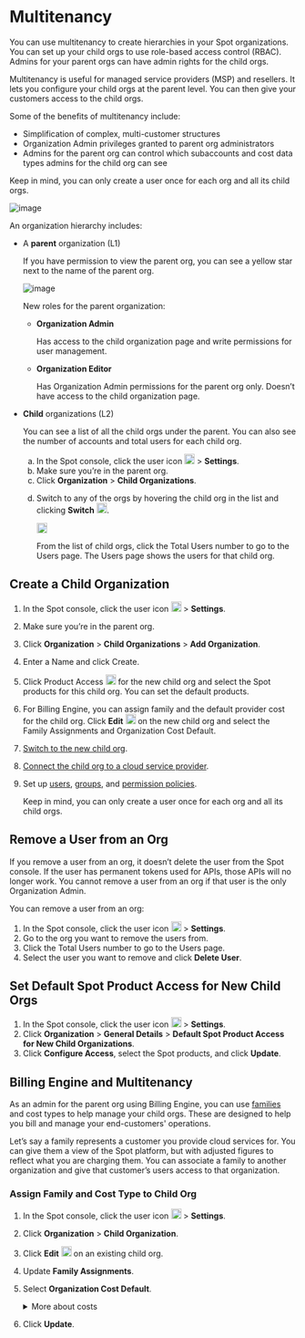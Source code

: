 <meta name="robots" content="noindex">

# Multitenancy

You can use multitenancy to create hierarchies in your Spot organizations. You can set up your child orgs to use role-based access control (RBAC). Admins for your parent orgs can have admin rights for the child orgs.

Multitenancy is useful for managed service providers (MSP) and resellers. It lets you configure your child orgs at the parent level. You can then give your customers access to the child orgs.

Some of the benefits of multitenancy include:

* Simplification of complex, multi-customer structures
* Organization Admin privileges granted to parent org administrators
* Admins for the parent org can control which subaccounts and cost data types admins for the child org can see

Keep in mind, you can only create a user once for each org and all its child orgs.

![image](https://github.com/user-attachments/assets/e56c2c26-0ce1-457c-93c1-e6318a446ba6)


An organization hierarchy includes:

* A **parent** organization (L1)

   If you have permission to view the parent org, you can see a yellow star next to the name of the parent org.

   ![image](https://github.com/user-attachments/assets/e3804457-73ac-4c2a-9ef1-68a5a2196fd2)

   New roles for the parent organization:

    * **Organization Admin**

      Has access to the child organization page and write permissions for user management.

    * **Organization Editor**

       Has Organization Admin permissions for the parent org only. Doesn’t have access to the child organization page.

* **Child** organizations (L2)

   You can see a list of all the child orgs under the parent. You can also see the number of accounts and total users for each child org.

   <ol style="list-style-type: lower-alpha;">
   <li>In the Spot console, click the user icon <img height="18" src="https://docs.spot.io/administration/_media/usericon.png"> > <b>Settings</b>.</li>
   <li>Make sure you’re in the parent org.</li>
   <li>Click <b>Organization</b> > <b>Child Organizations</b>.</li>
   <li><p>Switch to any of the orgs by hovering the child org in the list and clicking <b>Switch</b> <img height="18" src="https://github.com/user-attachments/assets/9d90a800-44d7-4446-ae4a-f90d04f20c7e">.</p>

     <p><img height="18" src="https://github.com/user-attachments/assets/bd7a64ba-72bb-48cc-952e-f71ebaac8a17"></p>

    <p>From the list of child orgs, click the Total Users number to go to the Users page. The Users page shows the users for that child org.</p></li>
    </ol>

## Create a Child Organization

1. In the Spot console, click the user icon <img height="18" src="https://docs.spot.io/administration/_media/usericon.png"> > <b>Settings</b>.
2. Make sure you’re in the parent org.
3. Click <b>Organization</b> > <b>Child Organizations</b> > **Add Organization**.
4. Enter a Name and click Create.
5. Click Product Access <img height="18" src="https://github.com/user-attachments/assets/5ca1d4bc-2aea-40d0-85f5-938cdcfbefd3"> for the new child org and select the Spot products for this child org. You can set the default products.
6. For Billing Engine, you can  assign family and the default provider cost for the child org. Click **Edit** <img height="18" src="https://github.com/user-attachments/assets/b5df3c94-bf99-4ac0-a24a-e4a043668e93"> on the new child org and select the Family Assignments and Organization Cost Default.
7. [Switch to the new child org](administration/organizations/?id=switch-organizations).
8. [Connect the child org to a cloud service provider](connect-your-cloud-provider/first-account/).
9. Set up [users](administration/users-a/), [groups](administration/groups/), and [permission policies](administration/policies/).

    Keep in mind, you can only create a user once for each org and all its child orgs.

## Remove a User from an Org

If you remove a user from an org, it doesn’t delete the user from the Spot console. If the user has permanent tokens used for APIs, those APIs will no longer work. You cannot remove a user from an org if that user is the only Organization Admin.

You can remove a user from an org:
1. In the Spot console, click the user icon <img height="18" src="https://docs.spot.io/administration/_media/usericon.png"> > <b>Settings</b>.
2. Go to the org you want to remove the users from.
3. Click the Total Users number to go to the Users page.
4. Select the user you want to remove and click **Delete User**.

## Set Default Spot Product Access for New Child Orgs
1. In the Spot console, click the user icon <img height="18" src="https://docs.spot.io/administration/_media/usericon.png"> > <b>Settings</b>.
2. Click **Organization** > **General Details** > **Default Spot Product Access for New Child Organizations**.
3. Click **Configure Access**, select the Spot products, and click **Update**.

## Billing Engine and Multitenancy

As an admin for the parent org using Billing Engine, you can use [families](billing-engine/tutorials/families) and cost types to help manage your child orgs. These are designed to help you bill and manage your end-customers' operations.

Let’s say a family represents a customer you provide cloud services for. You can give them a view of the Spot platform, but with adjusted figures to reflect what you are charging them. You can associate a family to another organization and give that customer’s users access to that organization.

### Assign Family and Cost Type to Child Org

1. In the Spot console, click the user icon <img height="18" src="https://docs.spot.io/administration/_media/usericon.png"> > <b>Settings</b>.
2. Click **Organization** > **Child Organization**.
3. Click **Edit** <img height="18" src="https://github.com/user-attachments/assets/b5df3c94-bf99-4ac0-a24a-e4a043668e93"> on an existing child org.
4. Update **Family Assignments**.
5. Select **Organization Cost Default**.
     <details>
   <summary markdown="span">More about costs</summary>
       <b>Billed Cost</b>
       
      Billed cost is the basis for invoicing:
   
      <ul>
       <li>Includes all reduced rates and discounts.</li>
        
      <li>Excludes amortization of one-time or recurring purchases paid to cover future eligible charges. </li>
       </ul>
       
      Billed cost is typically used for cash-basis accounting, such as cost allocation, budgeting, and invoice reconciliation.
   
     <b>Effective Cost</b>
     
      Effective cost includes:

   <ul>
       <li>All reduced rates and discounts. </li>
     
      <li><p>Amortization of one-time or recurring purchases paid to cover future eligible charges. The amortized part is proportional to the data's pricing quantity and time granularity. </p>

      <p>Effective cost does not mix or blend costs across multiple charges of the same service. Effective cost is typically used to track and analyze spending trends.</p></li>
       </ul>
       
      <b>List Cost</b>

      List cost is calculated: <i>list unit price × corresponding pricing quantity</i>.
   
      List cost is typically used for calculating savings based on rate optimization activities, by comparing it with billed cost and effective cost.
     </details>

7. Click **Update**.
